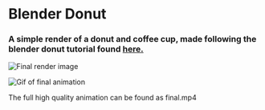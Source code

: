 # Blender Donut

### A simple render of a donut and coffee cup, made following the blender donut tutorial found [here.](https://www.youtube.com/playlist?list=PLjEaoINr3zgEq0u2MzVgAaHEBt--xLB6U)

![Final render image](final.png)

![Gif of final animation](final.gif)

The full high quality animation can be found as final.mp4